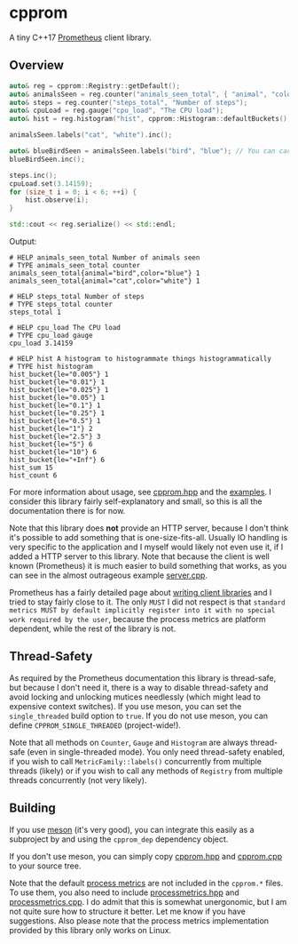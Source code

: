 # cpprom
A tiny C++17 [Prometheus](https://prometheus.io/) client library.

## Overview
```cpp
auto& reg = cpprom::Registry::getDefault();
auto& animalsSeen = reg.counter("animals_seen_total", { "animal", "color" }, "Number of animals seen");
auto& steps = reg.counter("steps_total", "Number of steps");
auto& cpuLoad = reg.gauge("cpu_load", "The CPU load");
auto& hist = reg.histogram("hist", cpprom::Histogram::defaultBuckets(), "A histogram to histogrammate things histogrammatically");

animalsSeen.labels("cat", "white").inc();

auto& blueBirdSeen = animalsSeen.labels("bird", "blue"); // You can cache these
blueBirdSeen.inc();

steps.inc();
cpuLoad.set(3.14159);
for (size_t i = 0; i < 6; ++i) {
    hist.observe(i);
}

std::cout << reg.serialize() << std::endl;
```

Output:
```
# HELP animals_seen_total Number of animals seen
# TYPE animals_seen_total counter
animals_seen_total{animal="bird",color="blue"} 1
animals_seen_total{animal="cat",color="white"} 1

# HELP steps_total Number of steps
# TYPE steps_total counter
steps_total 1

# HELP cpu_load The CPU load
# TYPE cpu_load gauge
cpu_load 3.14159

# HELP hist A histogram to histogrammate things histogrammatically
# TYPE hist histogram
hist_bucket{le="0.005"} 1
hist_bucket{le="0.01"} 1
hist_bucket{le="0.025"} 1
hist_bucket{le="0.05"} 1
hist_bucket{le="0.1"} 1
hist_bucket{le="0.25"} 1
hist_bucket{le="0.5"} 1
hist_bucket{le="1"} 2
hist_bucket{le="2.5"} 3
hist_bucket{le="5"} 6
hist_bucket{le="10"} 6
hist_bucket{le="+Inf"} 6
hist_sum 15
hist_count 6
```

For more information about usage, see [cpprom.hpp](include/cpprom/cpprom.hpp) and the [examples](examples/).
I consider this library fairly self-explanatory and small, so this is all the documentation there is for now.

Note that this library does **not** provide an HTTP server, because I don't think it's possible to add something that is one-size-fits-all.
Usually IO handling is very specific to the application and I myself would likely not even use it, if I added a HTTP server to this library.
Note that because the client is well known (Prometheus) it is much easier to build something that works, as you can see in the almost outrageous example [server.cpp](examples/server.cpp).

Prometheus has a fairly detailed page about [writing client libraries](https://prometheus.io/docs/instrumenting/writing_clientlibs) and I tried to stay fairly close to it.
The only `MUST` I did not respect is that `standard metrics MUST by default implicitly register into it with no special work required by the user`, because the process metrics are platform dependent, while the rest of the library is not.

## Thread-Safety
As required by the Prometheus documentation this library is thread-safe, but because I don't need it, there is a way to disable thread-safety and avoid locking and unlocking mutices needlessly (which might lead to expensive context switches).
If you use meson, you can set the `single_threaded` build option to `true`.
If you do not use meson, you can define `CPPROM_SINGLE_THREADED` (project-wide!).

Note that all methods on `Counter`, `Gauge` and `Histogram` are always thread-safe (even in single-threaded mode).
You only need thread-safety enabled, if you wish to call `MetricFamily::labels()` concurrently from multiple threads (likely) or if you wish to call any methods of `Registry` from multiple threads concurrently (not very likely).

## Building
If you use [meson](https://mesonbuild.com/) (it's very good), you can integrate this easily as a subproject by and using the `cpprom_dep` dependency object.

If you don't use meson, you can simply copy [cpprom.hpp](include/cpprom/cpprom.hpp) and [cpprom.cpp](src/cpprom.cpp) to your source tree.

Note that the default [process metrics](https://prometheus.io/docs/instrumenting/writing_clientlibs/#process-metrics) are not included in the `cpprom.*` files.
To use them, you also need to include [processmetrics.hpp](include/cpprom/processmetrics.hpp) and [processmetrics.cpp](src/processmetrics.cpp).
I do admit that this is somewhat unergonomic, but I am not quite sure how to structure it better. Let me know if you have suggestions.
Also please note that the process metrics implementation provided by this library only works on Linux.
